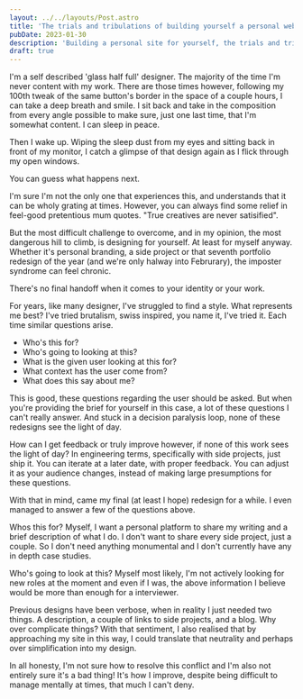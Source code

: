 ```yaml
---
layout: ../../layouts/Post.astro
title: 'The trials and tribulations of building yourself a personal website.'
pubDate: 2023-01-30
description: 'Building a personal site for yourself, the trials and tribulations'
draft: true
---
```


I'm a self described 'glass half full' designer. The majority of the time I'm never content with my work. There are those times however, following my 100th tweak of the same button's border in the space of a couple hours, I can take a deep breath and smile. I sit back and take in the composition from every angle possible to make sure, just one last time, that I'm somewhat content. I can sleep in peace.

Then I wake up. Wiping the sleep dust from my eyes and sitting back in front of my monitor, I catch a glimpse of that design again as I flick through my open windows. 

You can guess what happens next. 

I'm sure I'm not the only one that experiences this, and understands that it can be wholy grating at times. However, you can always find some relief in feel-good pretentious mum quotes. "True creatives are never satisified". 

But the most difficult challenge to overcome, and in my opinion, the most dangerous hill to climb, is designing for yourself. At least for myself anyway. Whether it's personal branding, a side project or that seventh portfolio redesign of the year (and we're only halway into Februrary), the imposter syndrome can feel chronic. 

There's no final handoff when it comes to your identity or your work. 

For years, like many designer, I've struggled to find a style. What represents me best? I've tried brutalism, swiss inspired, you name it, I've tried it. Each time similar questions arise.

- Who's this for?
- Who's going to looking at this?
- What is the given user looking at this for?
- What context has the user come from?
- What does this say about me?

This is good, these questions regarding the user should be asked. But when you're providing the brief for yourself in this case, a lot of these questions I can't really answer. And stuck in a decision paralysis loop, none of these redesigns see the light of day. 

How can I get feedback or truly improve however, if none of this work sees the light of day? In engineering terms, specifically with side projects, just ship it. You can iterate at a later date, with proper feedback. You can adjust it as your audience changes, instead of making large presumptions for these questions.

With that in mind, came my final (at least I hope) redesign for a while. I even managed to answer a few of the questions above.

Whos this for? Myself, I want a personal platform to share my writing and a brief description of what I do. I don't want to share every side project, just a couple. So I don't need anything monumental and I don't currently have any in depth case studies.

Who's going to look at this? Myself most likely, I'm not actively looking for new roles at the moment and even if I was, the above information I believe would be more than enough for a interviewer.

Previous designs have been verbose, when in reality I just needed two things. A description, a couple of links to side projects, and a blog. Why over complicate things? With that sentiment, I also realised that by approaching my site in this way, I could translate that neutrality and perhaps over simplification into my design. 

In all honesty, I'm not sure how to resolve this conflict and I'm also not entirely sure it's a bad thing! It's how I improve, despite being difficult to manage mentally at times, that much I can't deny. 





